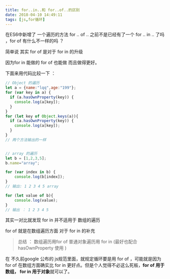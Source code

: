 ```yaml
---
title: for..in..和 for..of..的区别
date: 2018-04-10 14:49:11
tags: [js,for循环]
---
```



在ES6中新增了 一个遍历的方法 for .. of ..
之前不是已经有了一个 for .. in .. 了吗 ，for  of 有什么不一样的吗 ？
<!-- more -->

简单说 其实 for of 是对于 for in 的升级

因为for in 能做的 for of 也能做 而且做得更好。

下面来用代码比较一下 ：
```js
// Object 的遍历
let a = {name:"lqq",age:"199"};
for (var key in a) {
  if (a.hasOwnProperty(key)) {
    console.log(a[key]);
  }
}
for (let key of Object.keys(a)){
  if (a.hasOwnProperty(key)) {
    console.log(a[key]);
  }
}
// 两个方法输出的一样


// array 的遍历
let b = [1,2,3,5];
b.name="array";

for (var index in b) {
    console.log(b[index]);
}
// 输出: 1 2 3 4 5 array

for (let value of b){
    console.log(value);
}
// 输出 ： 1 2 3 4 5
```

其实一对比就发现 for in 并不适用于 数组的遍历

for of 就是在数组遍历方面 对于 for in 的补充

> 总结 ： 数组遍历用for of  普通对象遍历用 for in (最好也配合 hasOwnProperty 使用 )

在 不久前google 公布的 js规范里面，就规定循环要是用 for of ，可能就是因为for of 在数组方面确实比 for in 更好点。但是个人觉得不必这么死板，**for of 用于数组， for in 用于对象**就可以了。
